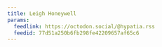 ```yaml
---
title: Leigh Honeywell
params:
  feedlink: https://octodon.social/@hypatia.rss
  feedid: 77d51a250b6fb298fe42209657af65c6
---
```

